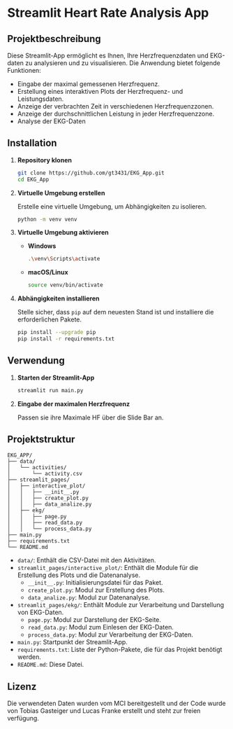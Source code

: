 # Streamlit Heart Rate Analysis App

## Projektbeschreibung

Diese Streamlit-App ermöglicht es Ihnen, Ihre Herzfrequenzdaten und EKG-daten zu analysieren und zu visualisieren. Die Anwendung bietet folgende Funktionen:

- Eingabe der maximal gemessenen Herzfrequenz.
- Erstellung eines interaktiven Plots der Herzfrequenz- und Leistungsdaten.
- Anzeige der verbrachten Zeit in verschiedenen Herzfrequenzzonen.
- Anzeige der durchschnittlichen Leistung in jeder Herzfrequenzzone.
- Analyse der EKG-Daten

## Installation

1. **Repository klonen**

   ```bash
   git clone https://github.com/gt3431/EKG_App.git
   cd EKG_App
   ```

2. **Virtuelle Umgebung erstellen**

   Erstelle eine virtuelle Umgebung, um Abhängigkeiten zu isolieren.

   ```bash
   python -m venv venv
   ```

3. **Virtuelle Umgebung aktivieren**

   - **Windows**

     ```bash
     .\venv\Scripts\activate
     ```

   - **macOS/Linux**

     ```bash
     source venv/bin/activate
     ```

4. **Abhängigkeiten installieren**

   Stelle sicher, dass `pip` auf dem neuesten Stand ist und installiere die erforderlichen Pakete.

   ```bash
   pip install --upgrade pip
   pip install -r requirements.txt
   ```

## Verwendung

1. **Starten der Streamlit-App**

   ```bash
   streamlit run main.py
   ```

2. **Eingabe der maximalen Herzfrequenz**

   Passen sie ihre Maximale HF über die Slide Bar an.

## Projektstruktur

```
EKG_APP/
├── data/
│   └── activities/
│       └── activity.csv
├── streamlit_pages/
│   ├── interactive_plot/
│   │   ├── __init__.py
│   │   ├── create_plot.py
│   │   ├── data_analize.py
│   ├── ekg/
│   │   ├── page.py
│   │   ├── read_data.py
│   │   └── process_data.py
├── main.py
├── requirements.txt
└── README.md
```

- `data/`: Enthält die CSV-Datei mit den Aktivitäten.
- `streamlit_pages/interactive_plot/`: Enthält die Module für die Erstellung des Plots und die Datenanalyse.
  - `__init__.py`: Initialisierungsdatei für das Paket.
  - `create_plot.py`: Modul zur Erstellung des Plots.
  - `data_analize.py`: Modul zur Datenanalyse.
- `streamlit_pages/ekg/`: Enthält Module zur Verarbeitung und Darstellung von EKG-Daten.
  - `page.py`: Modul zur Darstellung der EKG-Seite.
  - `read_data.py`: Modul zum Einlesen der EKG-Daten.
  - `process_data.py`: Modul zur Verarbeitung der EKG-Daten.
- `main.py`: Startpunkt der Streamlit-App.
- `requirements.txt`: Liste der Python-Pakete, die für das Projekt benötigt werden.
- `README.md`: Diese Datei.

## Lizenz

Die verwendeten Daten wurden vom MCI bereitgestellt und der Code wurde von Tobias Gasteiger und Lucas Franke erstellt und steht zur freien verfügung.
